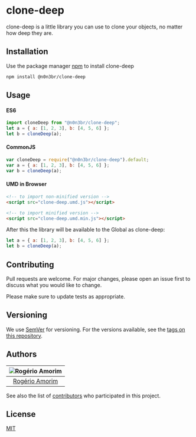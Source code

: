 # clone-deep

clone-deep is a little library you can use to clone your objects, no matter how deep they are.

## Installation

Use the package manager [npm](https://www.npmjs.com/) to install clone-deep

```bash
npm install @n0n3br/clone-deep
```

## Usage

#### ES6

```javascript
import cloneDeep from "@n0n3br/clone-deep";
let a = { a: [1, 2, 3], b: [4, 5, 6] };
let b = cloneDeep(a);
```

#### CommonJS

```javascript
var cloneDeep = require("@n0n3br/clone-deep").default;
var a = { a: [1, 2, 3], b: [4, 5, 6] };
var b = cloneDeep(a);
```

#### UMD in Browser

```html
<!-- to import non-minified version -->
<script src="clone-deep.umd.js"></script>

<!-- to import minified version -->
<script src="clone-deep.umd.min.js"></script>
```

After this the library will be available to the Global as clone-deep:

```javascript
let a = { a: [1, 2, 3], b: [4, 5, 6] };
let b = cloneDeep(a);
```

## Contributing

Pull requests are welcome. For major changes, please open an issue first to discuss what you would like to change.

Please make sure to update tests as appropriate.

## Versioning

We use [SemVer](http://semver.org/) for versioning. For the versions available, see the [tags on this repository](https://github.com/your/project/tags).

## Authors

| ![Rogério Amorim](https://avatars2.githubusercontent.com/u/371808?s=100&v=4) |
| :--------------------------------------------------------------------------: |
|                 [Rogério Amorim](https://github.com/n0n3br)                  |

See also the list of [contributors](https://github.com/n0n3br/clone-deep/graphs/contributors) who participated in this project.

## License

[MIT](https://choosealicense.com/licenses/mit/)
